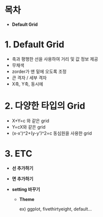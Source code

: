 # 목차

- **Default Grid**



# 1. Default Grid

- 축과 평행한 선을 사용하여 거리 및 값 정보 제공
- 무채색
- zorder가 맨 밑에 오도록 조정
- 큰 격자 / 세부 격자
- X축, Y축, 동시에



# 2. 다양한 타입의 Grid

- X+Y=c 와 같은 grid
- Y=cX와 같은 grid
- (x-x')^2+(y-y')^2=c 동심원을 사용한 grid



# 3. ETC

- **선 추가하기**

- **면 추가하기**

- **setting 바꾸기**

  - **Theme**

    ex) ggplot, fivethirtyeight, default...